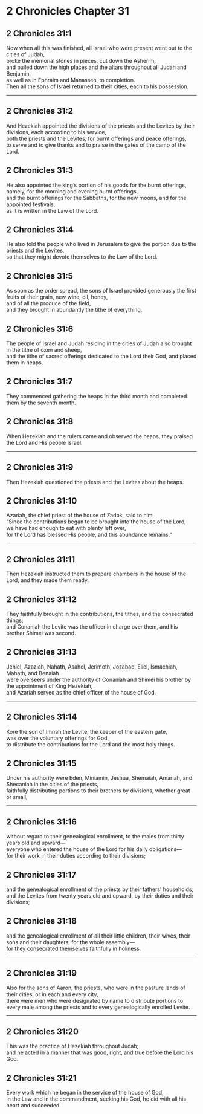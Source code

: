 # 2 Chronicles Chapter 31

## 2 Chronicles 31:1

Now when all this was finished, all Israel who were present went out to the cities of Judah,  
broke the memorial stones in pieces, cut down the Asherim,  
and pulled down the high places and the altars throughout all Judah and Benjamin,  
as well as in Ephraim and Manasseh, to completion.  
Then all the sons of Israel returned to their cities, each to his possession.

---

## 2 Chronicles 31:2

And Hezekiah appointed the divisions of the priests and the Levites by their divisions, each according to his service,  
both the priests and the Levites, for burnt offerings and peace offerings,  
to serve and to give thanks and to praise in the gates of the camp of the Lord.

## 2 Chronicles 31:3

He also appointed the king’s portion of his goods for the burnt offerings,  
namely, for the morning and evening burnt offerings,  
and the burnt offerings for the Sabbaths, for the new moons, and for the appointed festivals,  
as it is written in the Law of the Lord.

## 2 Chronicles 31:4

He also told the people who lived in Jerusalem to give the portion due to the priests and the Levites,  
so that they might devote themselves to the Law of the Lord.

## 2 Chronicles 31:5

As soon as the order spread, the sons of Israel provided generously the first fruits of their grain, new wine, oil, honey,  
and of all the produce of the field,  
and they brought in abundantly the tithe of everything.

## 2 Chronicles 31:6

The people of Israel and Judah residing in the cities of Judah also brought in the tithe of oxen and sheep,  
and the tithe of sacred offerings dedicated to the Lord their God, and placed them in heaps.

## 2 Chronicles 31:7

They commenced gathering the heaps in the third month and completed them by the seventh month.

## 2 Chronicles 31:8

When Hezekiah and the rulers came and observed the heaps, they praised the Lord and His people Israel.

---

## 2 Chronicles 31:9

Then Hezekiah questioned the priests and the Levites about the heaps.

## 2 Chronicles 31:10

Azariah, the chief priest of the house of Zadok, said to him,  
“Since the contributions began to be brought into the house of the Lord,  
we have had enough to eat with plenty left over,  
for the Lord has blessed His people, and this abundance remains.”

---

## 2 Chronicles 31:11

Then Hezekiah instructed them to prepare chambers in the house of the Lord, and they made them ready.

## 2 Chronicles 31:12

They faithfully brought in the contributions, the tithes, and the consecrated things;  
and Conaniah the Levite was the officer in charge over them, and his brother Shimei was second.

## 2 Chronicles 31:13

Jehiel, Azaziah, Nahath, Asahel, Jerimoth, Jozabad, Eliel, Ismachiah, Mahath, and Benaiah  
were overseers under the authority of Conaniah and Shimei his brother by the appointment of King Hezekiah,  
and Azariah served as the chief officer of the house of God.

---

## 2 Chronicles 31:14

Kore the son of Imnah the Levite, the keeper of the eastern gate,  
was over the voluntary offerings for God,  
to distribute the contributions for the Lord and the most holy things.

## 2 Chronicles 31:15

Under his authority were Eden, Miniamin, Jeshua, Shemaiah, Amariah, and Shecaniah in the cities of the priests,  
faithfully distributing portions to their brothers by divisions, whether great or small,

---

## 2 Chronicles 31:16

without regard to their genealogical enrollment, to the males from thirty years old and upward—  
everyone who entered the house of the Lord for his daily obligations—  
for their work in their duties according to their divisions;

## 2 Chronicles 31:17

and the genealogical enrollment of the priests by their fathers’ households,  
and the Levites from twenty years old and upward, by their duties and their divisions;

## 2 Chronicles 31:18

and the genealogical enrollment of all their little children, their wives, their sons and their daughters, for the whole assembly—  
for they consecrated themselves faithfully in holiness.

---

## 2 Chronicles 31:19

Also for the sons of Aaron, the priests, who were in the pasture lands of their cities, or in each and every city,  
there were men who were designated by name to distribute portions to every male among the priests and to every genealogically enrolled Levite.

---

## 2 Chronicles 31:20

This was the practice of Hezekiah throughout Judah;  
and he acted in a manner that was good, right, and true before the Lord his God.

## 2 Chronicles 31:21

Every work which he began in the service of the house of God,  
in the Law and in the commandment, seeking his God, he did with all his heart and succeeded.
